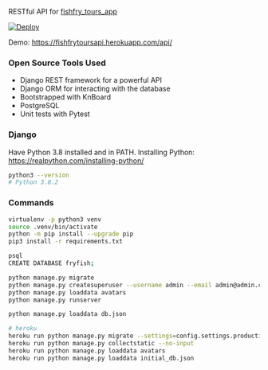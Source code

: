 RESTful API for [fishfry_tours_app](https://github.com/altherlex/fishfry_tours_app)

[![Deploy](https://www.herokucdn.com/deploy/button.svg)](https://fishfrytoursapi.herokuapp.com/api/)

Demo: https://fishfrytoursapi.herokuapp.com/api/

### Open Source Tools Used

- Django REST framework for a powerful API
- Django ORM for interacting with the database
- Bootstrapped with KnBoard
- PostgreSQL
- Unit tests with Pytest

### Django

Have Python 3.8 installed and in PATH.
Installing Python: https://realpython.com/installing-python/

```sh
python3 --version
# Python 3.8.2
```

### Commands
```sh
virtualenv -p python3 venv
source .venv/bin/activate
python -m pip install --upgrade pip
pip3 install -r requirements.txt

psql
CREATE DATABASE fryfish;

python manage.py migrate
python manage.py createsuperuser --username admin --email admin@admin.com
python manage.py loaddata avatars
python manage.py runserver

python manage.py loaddata db.json

# heroku
heroku run python manage.py migrate --settings=config.settings.production 
heroku run python manage.py collectstatic --no-input 
heroku run python manage.py loaddata avatars
heroku run python manage.py loaddata initial_db.json
```